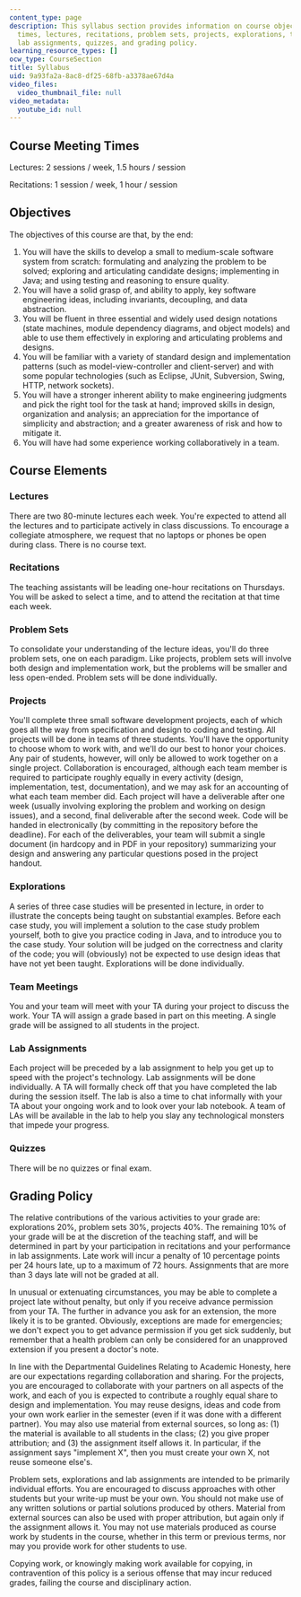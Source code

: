 ```yaml
---
content_type: page
description: This syllabus section provides information on course objectives, meeting
  times, lectures, recitations, problem sets, projects, explorations, team meetings,
  lab assignments, quizzes, and grading policy.
learning_resource_types: []
ocw_type: CourseSection
title: Syllabus
uid: 9a93fa2a-8ac8-df25-68fb-a3378ae67d4a
video_files:
  video_thumbnail_file: null
video_metadata:
  youtube_id: null
---
```


Course Meeting Times
--------------------

Lectures: 2 sessions / week, 1.5 hours / session

Recitations: 1 session / week, 1 hour / session

Objectives
----------

The objectives of this course are that, by the end:

1.  You will have the skills to develop a small to medium-scale software system from scratch: formulating and analyzing the problem to be solved; exploring and articulating candidate designs; implementing in Java; and using testing and reasoning to ensure quality.
2.  You will have a solid grasp of, and ability to apply, key software engineering ideas, including invariants, decoupling, and data abstraction.
3.  You will be fluent in three essential and widely used design notations (state machines, module dependency diagrams, and object models) and able to use them effectively in exploring and articulating problems and designs.
4.  You will be familiar with a variety of standard design and implementation patterns (such as model-view-controller and client-server) and with some popular technologies (such as Eclipse, JUnit, Subversion, Swing, HTTP, network sockets).
5.  You will have a stronger inherent ability to make engineering judgments and pick the right tool for the task at hand; improved skills in design, organization and analysis; an appreciation for the importance of simplicity and abstraction; and a greater awareness of risk and how to mitigate it.
6.  You will have had some experience working collaboratively in a team.

Course Elements
---------------

### Lectures

There are two 80-minute lectures each week. You're expected to attend all the lectures and to participate actively in class discussions. To encourage a collegiate atmosphere, we request that no laptops or phones be open during class. There is no course text.

### Recitations

The teaching assistants will be leading one-hour recitations on Thursdays. You will be asked to select a time, and to attend the recitation at that time each week.

### Problem Sets

To consolidate your understanding of the lecture ideas, you'll do three problem sets, one on each paradigm. Like projects, problem sets will involve both design and implementation work, but the problems will be smaller and less open-ended. Problem sets will be done individually.

### Projects

You'll complete three small software development projects, each of which goes all the way from specification and design to coding and testing. All projects will be done in teams of three students. You'll have the opportunity to choose whom to work with, and we'll do our best to honor your choices. Any pair of students, however, will only be allowed to work together on a single project. Collaboration is encouraged, although each team member is required to participate roughly equally in every activity (design, implementation, test, documentation), and we may ask for an accounting of what each team member did. Each project will have a deliverable after one week (usually involving exploring the problem and working on design issues), and a second, final deliverable after the second week. Code will be handed in electronically (by committing in the repository before the deadline). For each of the deliverables, your team will submit a single document (in hardcopy and in PDF in your repository) summarizing your design and answering any particular questions posed in the project handout.

### Explorations

A series of three case studies will be presented in lecture, in order to illustrate the concepts being taught on substantial examples. Before each case study, you will implement a solution to the case study problem yourself, both to give you practice coding in Java, and to introduce you to the case study. Your solution will be judged on the correctness and clarity of the code; you will (obviously) not be expected to use design ideas that have not yet been taught. Explorations will be done individually.

### Team Meetings

You and your team will meet with your TA during your project to discuss the work. Your TA will assign a grade based in part on this meeting. A single grade will be assigned to all students in the project.

### Lab Assignments

Each project will be preceded by a lab assignment to help you get up to speed with the project's technology. Lab assignments will be done individually. A TA will formally check off that you have completed the lab during the session itself. The lab is also a time to chat informally with your TA about your ongoing work and to look over your lab notebook. A team of LAs will be available in the lab to help you slay any technological monsters that impede your progress.

### Quizzes

There will be no quizzes or final exam.

Grading Policy
--------------

The relative contributions of the various activities to your grade are: explorations 20%, problem sets 30%, projects 40%. The remaining 10% of your grade will be at the discretion of the teaching staff, and will be determined in part by your participation in recitations and your performance in lab assignments. Late work will incur a penalty of 10 percentage points per 24 hours late, up to a maximum of 72 hours. Assignments that are more than 3 days late will not be graded at all.

In unusual or extenuating circumstances, you may be able to complete a project late without penalty, but only if you receive advance permission from your TA. The further in advance you ask for an extension, the more likely it is to be granted. Obviously, exceptions are made for emergencies; we don't expect you to get advance permission if you get sick suddenly, but remember that a health problem can only be considered for an unapproved extension if you present a doctor's note.

In line with the Departmental Guidelines Relating to Academic Honesty, here are our expectations regarding collaboration and sharing. For the projects, you are encouraged to collaborate with your partners on all aspects of the work, and each of you is expected to contribute a roughly equal share to design and implementation. You may reuse designs, ideas and code from your own work earlier in the semester (even if it was done with a different partner). You may also use material from external sources, so long as: (1) the material is available to all students in the class; (2) you give proper attribution; and (3) the assignment itself allows it. In particular, if the assignment says "implement X", then you must create your own X, not reuse someone else's.

Problem sets, explorations and lab assignments are intended to be primarily individual efforts. You are encouraged to discuss approaches with other students but your write-up must be your own. You should not make use of any written solutions or partial solutions produced by others. Material from external sources can also be used with proper attribution, but again only if the assignment allows it. You may not use materials produced as course work by students in the course, whether in this term or previous terms, nor may you provide work for other students to use.

Copying work, or knowingly making work available for copying, in contravention of this policy is a serious offense that may incur reduced grades, failing the course and disciplinary action.